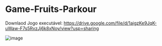 # Game-Fruits-Parkour

Downlaod Jogo executável:
https://drive.google.com/file/d/1aigzKe9JqK-uWaw-F7s5RvzJj6k8xNoy/view?usp=sharing

![image](https://github.com/JoaoEduardoFM/Game-Fruits-Parkour/assets/90796699/b1e30913-7bfd-42a3-ab87-d54b01a5a9f6)
